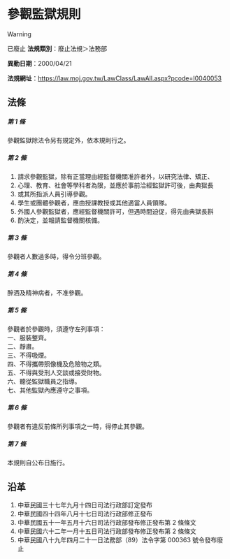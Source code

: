 # 參觀監獄規則


> [!WARNING]
> 已廢止
**法規類別**：廢止法規＞法務部

**異動日期**：2000/04/21  

**法規網址**：https://law.moj.gov.tw/LawClass/LawAll.aspx?pcode=I0040053



## 法條
##### 第 1 條
參觀監獄除法令另有規定外，依本規則行之。

##### 第 2 條
1. 請求參觀監獄，除有正當理由經監督機關准許者外，以研究法律、矯正、
1. 心理、教育、社會等學科者為限，並應於事前洽經監獄許可後，由典獄長
1. 或其所指派人員引導參觀。
1. 學生或團體參觀者，應由授課教授或其他適當人員領隊。
1. 外國人參觀監獄者，應經監督機關許可，但遇時間迫促，得先由典獄長斟
1. 酌決定，並報請監督機關核備。

##### 第 3 條
參觀者人數過多時，得令分班參觀。

##### 第 4 條
醉酒及精神病者，不准參觀。

##### 第 5 條
參觀者於參觀時，須遵守左列事項：  
一、服裝整齊。  
二、靜肅。  
三、不得吸煙。  
四、不得攜帶照像機及危險物之類。  
五、不得與受刑人交談或接受財物。  
六、聽從監獄職員之指導。  
七、其他監獄內應遵守之事項。

##### 第 6 條
參觀者有違反前條所列事項之一時，得停止其參觀。

##### 第 7 條
本規則自公布日施行。

## 沿革
1. 中華民國三十七年九月十四日司法行政部訂定發布
1. 中華民國四十四年八月十七日司法行政部修正發布
1. 中華民國五十一年五月十六日司法行政部發布修正發布第 2  條條文
1. 中華民國六十二年一月十五日司法行政部發布修正發布第 2  條條文
1. 中華民國八十九年四月二十一日法務部（89）法令字第 000363   號令發布廢止
